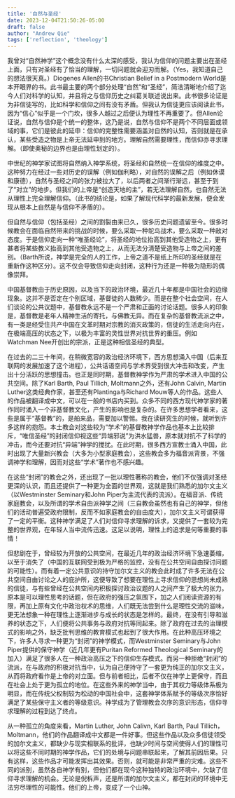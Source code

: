 ```yaml
---
title: '自然与圣经'
date: 2023-12-04T21:50:26-05:00
draft: false
author: "Andrew Qie"
tags: ['reflection', 'theology']
---
```


我曾对“自然神学”这个概念没有什么太深的感受，我认为信仰的问题主要出在圣经上面，只有对圣经有了恰当的理解，一切问题就会迎刃而解。（Yes，我知道自己的想法很天真。）Diogenes Allen的书Christian Belief in a Postmodern World是本开眼界的书。此书最主要的两个部分处理“自然”和“圣经”，简洁清晰地介绍了迄今人们对科学的认知，并且将之与信仰历史之纠葛关联述说出来。此书很多论证是为非信徒写的，比如科学和信仰之间有没有矛盾。但我认为信徒更应该阅读此书，因为“信心”似乎是一个门坎，很多人越过之后便认为理性不再重要了。但Allen论证说，自然与信仰是个统一的整体，这乃是说，自然与信仰不是两个不同层面或领域的事，它们是彼此的延申：信仰的完整性需要涵盖对自然的认知，否则就是在承认，某些受造之物是上帝无法延申到的地方。理解自然需要理性，而信仰亦寻求理解。（即使奥秘的边界也是由理性划定的）。

中世纪的神学家试图将自然纳入神学系统，将圣经和自然统一在信仰的维度之中。这种努力在经过一些对历史的误解（例如伽利略），对自然的误解之后（例如休谟和康德），自然与圣经之间的张力被拉大了，以后两者之间渐行渐远，甚至于到了“对立”的地步。但我们的上帝是“创造天地的主”，若无法理解自然，也自然无法从理性上完全理解信仰。（此书的结论是，如果了解现代科学的最新发展，便会发现从根本上自然是与信仰不矛盾的）。

但自然与信仰（包括圣经）之间的割裂由来已久，很多历史问题遗留至今。很多时候教会在面临自然带来的挑战的时候，要么采取一种鸵鸟战术，要么采取一种敌对态度。于是信仰走向一种“唯圣经论”，将圣经的地位抬高到其他受造物之上，更有甚者将某些教义抬高到其他受造物之上，从而无法分清楚受造物与上帝之间的差别。（Barth所说，神学是完全的人的工作，上帝之道不是纸上所印的圣经就是在重新作这种区分）。这不仅会导致信仰走向封闭，这种行为还是一种极为隐形的偶像崇拜。

中国基督教由于历史原因，以及当下的政治环境，最近几十年都是中国社会的边缘现象。这并不是否定在个别区域，基督徒的人数稀少。而是在整个社会空间，在人们谈论的公共议题中，基督教永远不是一个严肃和正面的讨论话题。很多人的印象是，基督教是老年人精神生活的寄托，与佛教无异。而在复杂的基督教流派之中，有一类是经受住共产中国在文革时期对宗教的消灭政策的，信徒的生活走向内在，在极端高压的状态之下，以极为丰富的灵性世界对抗世界的重压。例如Watchman Nee开创出的宗派，正是这种相信圣经的典型。

在过去的二三十年间，在稍微宽容的政治经济环境下，西方思想涌入中国（后来互联网的发展加速了这个进程），公共话语空间与学术界受到很大冲击和改变，产生出十分活跃的思想撞击。也正是同时期，基督教神学作为严肃的学术进入中国的公共空间。除了Karl Barth, Paul Tillich, Moltmann之外，还有John Calvin, Martin Luther这类经典作家，甚至还有Plantinga与Richard Mouw等人的作品。这些人的作品被翻译成中文，可以在一般的书店内买到。众多不同的西方现代神学家的著作同时涌入一个非基督教文化，产生的影响也是复杂的。在许多思想学者看来，这些是属于“基督教”的，是舶来品，需要加以警惕。我在读研究生的时候，就听到许多这样的抱怨。本土教会对这些较为“学术”的基督教神学作品也基本上比较排斥，“唯信圣经”的封闭信仰视这些“异端邪说”为洪水猛兽，原本就对抗不了科学的冲击，而今还要对抗“异端”神学的搅扰。在此时期，很多西方宣教士涌入中国，此时出现了大量新兴教会（大多为小型家庭教会），这些教会多为福音派背景，不强调神学和理解，因而对这些“学术”著作也不感兴趣。

在这些“封闭”的教会之外，还出现了一批以理性著称的教会，他们不仅强调对圣经更深的认识，而且还提供了一种更为全面的世界观，这就是我们熟悉的加尔文主义（以Westminster Seminary和John Piper为主流代表的流派）。在福音派、传统家庭教会，以及所谓的学术自由派神学之间（三自教会虽然也有自己的神学，但他们的活动普遍受政府限制，反而不如家庭教会的自由度大），加尔文主义可谓获得了一定的平衡。这种神学满足了人们对信仰寻求理解的诉求，又提供了一套较为完整的世界观，在年轻人当中流传迅速。这足以说明，理性上的追求是何等重要的事情！

但悲剧在于，曾经较为开放的公共空间，在最近几年的政治经济环境下急速萎缩，以至于消失了（中国的互联网受到极为严格的监控，没有在公共空间自由探讨问题的可能性）。而有着一定公共意识的持守加尔文主义的教会此时成了许多无法在公共空间自由讨论之人的庇护所，这便导致了想要在理性上寻求信仰的思想尚未成熟的信徒，与有些曾经在公共空间内积极探讨政治议题的人之间产生了极大的张力。原本是可以理性思考的话题，但在政府的强压之氛围下，加之人们阅读资源的有限，再加上原有文化中政治权术的思维，人们既无法尝到什么是理性交流的滋味，更无法想象一种在理性上逐渐进步与成长的状态是怎样的。最终，在没有引导和滋养的状态之下，人们便将公共事务与政府对抗等同起来。除了政府在过去的治理模式的影响之外，缺乏批判思维的教育模式也起到了很大作用。在此种高压环境之下，许多人寻求一种更为“封闭”的神学模式，而Westminster Seminary与John Piper提供的保守神学（近几年更有Puritan Reformed Theological Seminary的加入）满足了很多人在一种政治高压之下的信仰生存模式。而另一种拒绝“封闭”的流派，在与政府的积极对抗当中，认为自己便持守了一套更为纯正的加尔文主义，从而将政府看作是上帝的对立面。但与前者相比，后者不仅在神学上更保守，而且在社会上处于更为孤立的地位。在这些外来的神学当中，由于其权力等级体系极为明显，而在传统父权制较为松动的中国社会中，这套神学体系赋予的等级次序恰好满足了某些保守主义者的等级意识。神学成为了管理教会次序的意识形态，信仰寻求理解的过程到达了终点。

从一种孤立的角度来看，Martin Luther, John Calivn, Karl Barth, Paul Tillich，Moltmann，他们的作品翻译成中文都是一件好事。但这些作品以及众多信徒领受的加尔文主义，都缺少与现实相联系的批评，也缺少时间与空间使得人们的理性可以将这些不同时期的神学作品，它们的处境与问题串联起来，了解其前因后果。只有这样，这些作品才可能发挥出其效果。否则，就可能是非常严重的灾难。这些不同的派别，虽然各自神学有别，但他们都在现今这种独特的政治环境中，欠缺了信仰寻求理解的机会。无论是倪柝声，还是所谓的加尔文主义，都在封闭的环境中无法穷尽理性的可能性。他们的上帝，变成了一个山神。
